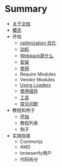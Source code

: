 # Summary

* [关于文档](README.md)
* [概览](chapter0/home.md)
* 开始
   * [optimization 优化](chapter1/section1.md)
   * [动机](chapter1/dong_ji.md)
   * [Webpack是什么](chapter1/webpack_is.md)
   * [安装](chapter1/an_zhuang.md)
   * [使用](usage.md)
   * Require Modules
   * Vendor Modules
   * [Using Loaders](chapter1/using_loaders.md)
   * [使用插件](chapter1/using_plugins.md)
   * [工具](devtool.md)
   * [常见问题](chapter1/troubleshooting.md)
* 教程和例子
   * [开始](chapter2/getting_started.md)
   * 教程列表
   * 例子
* 实践指南
   * Commonjs
   * AMD
   * browserify用户
   * 代码拆分

